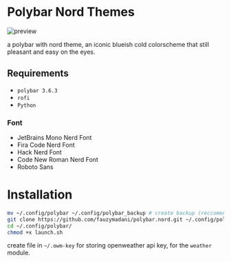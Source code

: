 # Polybar Nord Themes
![preview](https://github.com/user-attachments/assets/e284ef1e-5d1c-4fe7-9e39-33a8fe16c26e)

a polybar with nord theme, an iconic blueish cold colorscheme that still pleasant and easy on the eyes.

## Requirements
- `polybar 3.6.3`
- `rofi`
- `Python`


### Font
- JetBrains Mono Nerd Font
- Fira Code Nerd Font
- Hack Nerd Font
- Code New Roman Nerd Font
- Roboto Sans

# Installation
```bash
mv ~/.config/polybar ~/.config/polybar_backup # create backup (reccomended)
git clone https://github.com/fauzymadani/polybar.nord.git ~/.config/polybar/
cd ~/.config/polybar/ 
chmod +x launch.sh
```
create file in `~/.owm-key` for storing openweather api key, for the `weather` module.

